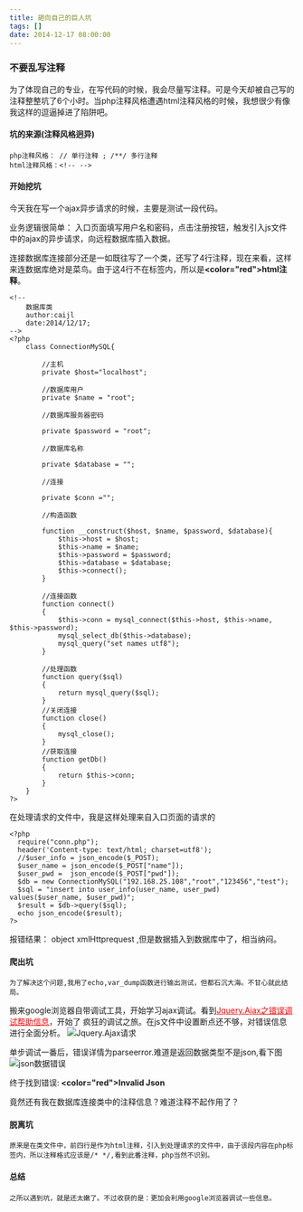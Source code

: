 ```yaml
---
title: 砸向自己的巨人坑
tags: []
date: 2014-12-17 08:00:00
---
```


### 不要乱写注释

为了体现自己的专业，在写代码的时候，我会尽量写注释。可是今天却被自己写的注释整整坑了6个小时。当php注释风格遭遇html注释风格的时候，我想很少有像我这样的逗逼掉进了陷阱吧。

#### 坑的来源(注释风格迥异)

    php注释风格： // 单行注释 ; /**/ 多行注释
    html注释风格：<!-- -->

#### 开始挖坑

今天我在写一个ajax异步请求的时候，主要是测试一段代码。
    
业务逻辑很简单： 入口页面填写用户名和密码，点击注册按钮，触发引入js文件中的ajax的异步请求，向远程数据库插入数据。

连接数据库连接部分还是一如既往写了一个类，还写了4行注释，现在来看，这样来连数据库绝对是菜鸟。由于这4行不在<?php ?>标签内，所以是<b><color="red">html注释</color></b>。

    <!--
        数据库类
        author:caijl
        date:2014/12/17;
    -->
    <?php
        class ConnectionMySQL{
            
            //主机
            private $host="localhost";
            
            //数据库用户
            private $name = "root";

            //数据库服务器密码

            private $password = "root";

            //数据库名称

            private $database = ""; 

            //连接

            private $conn ="";

            //构造函数

            function __construct($host, $name, $password, $database){
                $this->host = $host;
                $this->name = $name;
                $this->password = $password;
                $this->database = $database;
                $this->connect();
            }

            //连接函数
            function connect()
            {
                $this->conn = mysql_connect($this->host, $this->name, $this->password);
                mysql_select_db($this->database);
                mysql_query("set names utf8");
            }

            //处理函数
            function query($sql)
            {
                return mysql_query($sql);
            }
            //关闭连接
            function close()
            {
                mysql_close();
            }
            //获取连接
            function getDb()
            {
                return $this->conn;
            }
        }   
    ?>

在处理请求的文件中，我是这样处理来自入口页面的请求的

    <?php
      require("conn.php");
      header('Content-type: text/html; charset=utf8');
      //$user_info = json_encode($_POST);
      $user_name = json_encode($_POST["name"]); 
      $user_pwd =  json_encode($_POST["pwd"]);
      $db = new ConnectionMySQL("192.168.25.108","root","123456","test");
      $sql = "insert into user_info(user_name, user_pwd) values($user_name, $user_pwd)";
      $result = $db->query($sql);
      echo json_encode($result);
    ?>

报错结果： object xmlHttprequest ,但是数据插入到数据库中了，相当纳闷。

#### 爬出坑

    为了解决这个问题,我用了echo,var_dump函数进行输出测试，但都石沉大海。不甘心就此结局。
搬来google浏览器自带调试工具，开始学习ajax调试。看到<a href="http://www.cnblogs.com/mybest/archive/2011/12/13/2285730.html" style="color:red;">Jquery.Ajax之错误调试帮助信息</a>，开始了
疯狂的调试之旅。在js文件中设置断点还不够，对错误信息进行全面分析。
![Jquery.Ajax请求](/assets/images/JqueryAjax.png)

单步调试一番后，错误详情为parseerror.难道是返回数据类型不是json,看下图
![json数据错误](/assets/images/parseerror.png)

终于找到错误:<B> <color="red">Invalid Json</color></B>

竟然还有我在数据库连接类中的注释信息？难道注释不起作用了？


#### 脱离坑

    原来是在类文件中，前四行是作为html注释，引入到处理请求的文件中，由于该段内容在php标签内，所以注释格式应该是/* */,看到此番注释，php当然不识别。

#### 总结

    之所以遇到坑，就是还太嫩了。不过收获的是：更加会利用google浏览器调试一些信息。




